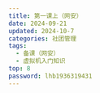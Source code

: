 ```yaml
---
title: 第一课上（网安）
date: 2024-09-21
updated: 2024-10-7
categories: 社团管理
tags:
  - 备课（网安）
  - 虚拟机入门知识
top: 8
password: lhb1936319431
---
```

